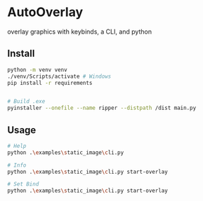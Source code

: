 # AutoOverlay
overlay graphics with keybinds, a CLI, and python

## Install

```sh
python -m venv venv
./venv/Scripts/activate # Windows
pip install -r requirements


# Build .exe
pyinstaller --onefile --name ripper --distpath /dist main.py
```

## Usage

```sh
# Help
python .\examples\static_image\cli.py

# Info
python .\examples\static_image\cli.py start-overlay

# Set Bind
python .\examples\static_image\cli.py start-overlay
```


